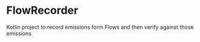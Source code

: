 # FlowRecorder
Kotlin project to record emissions form Flows and then verify against those emissions
